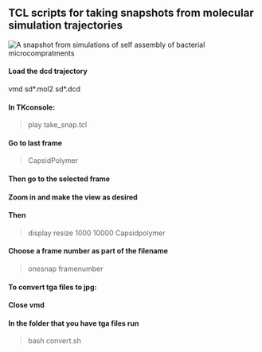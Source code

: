 ## TCL scripts for taking snapshots from molecular simulation trajectories 

![A snapshot from simulations of self assembly of bacterial microcompratments](HBV.jpg)


#### Load the dcd trajectory
vmd sd*.mol2 sd*.dcd

#### In TKconsole:
>play take_snap.tcl

#### Go to last frame
>CapsidPolymer

#### Then go to the selected frame
#### Zoom in and make the view as desired

#### Then 
>display resize 1000 10000
>Capsidpolymer

#### Choose a frame number as part of the filename
>onesnap framenumber


#### To convert tga files to jpg:
#### Close vmd
#### In the folder that you have tga files run 
>bash convert.sh


